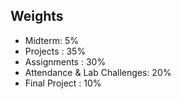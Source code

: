 ## Weights
* Midterm: 5% 
* Projects : 35%
* Assignments : 30%
* Attendance & Lab Challenges: 20%
* Final Project : 10%